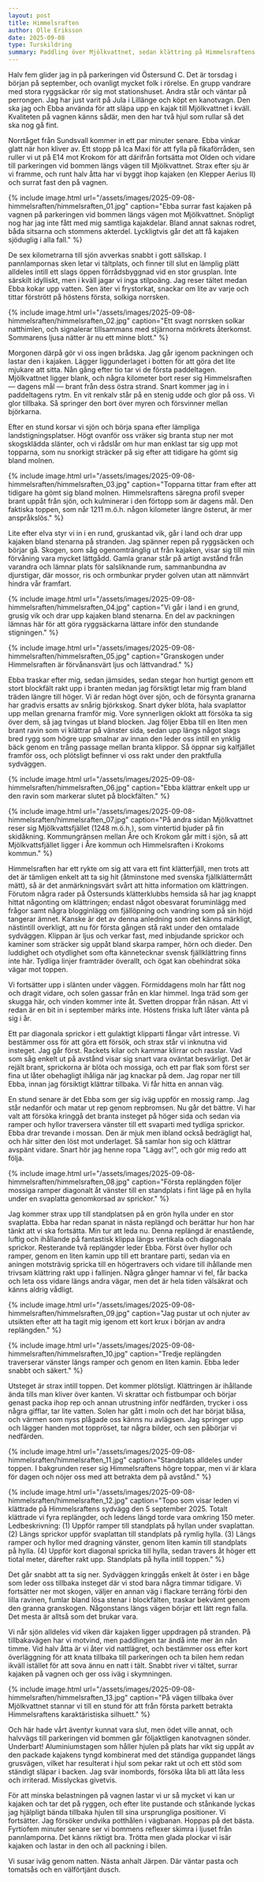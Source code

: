```yaml
---
layout: post
title: Himmelsraften
author: Olle Eriksson
date: 2025-09-08
type: Turskildring
summary: Paddling över Mjölkvattnet, sedan klättring på Himmelsraftens sydvägg, september 2025.
---
```


Halv fem glider jag in på parkeringen vid Östersund C. Det är torsdag i början på september, och ovanligt mycket folk i rörelse. En grupp vandrare med stora ryggsäckar rör sig mot stationshuset. Andra står och väntar på perrongen. Jag har just varit på Jula i Lillänge och köpt en kanotvagn. Den ska jag och Ebba använda för att släpa upp en kajak till Mjölkvattnet i kväll. Kvaliteten på vagnen känns sådär, men den har två hjul som rullar så det ska nog gå fint.

Norrtåget från Sundsvall kommer in ett par minuter senare. Ebba vinkar glatt när hon kliver av. Ett stopp på Ica Maxi för att fylla på fikaförråden, sen ruller vi ut på E14 mot Krokom för att därifrån fortsätta mot Olden och vidare till parkeringen vid bommen längs vägen till Mjölkvattnet. Strax efter sju är vi framme, och runt halv åtta har vi byggt ihop kajaken (en Klepper Aerius II) och surrat fast den på vagnen.

{% include image.html url="/assets/images/2025-09-08-himmelsraften/himmelsraften_01.jpg" caption="Ebba surrar fast kajaken på vagnen på parkeringen vid bommen längs vägen mot Mjölkvattnet. Snöpligt nog har jag inte fått med mig samtliga kajakdelar. Bland annat saknas rodret, båda sitsarna och stommens akterdel. Lyckligtvis går det att få kajaken sjöduglig i alla fall." %}

De sex kilometrarna till sjön avverkas snabbt i gott sällskap. I pannlampornas sken letar vi tältplats, och finner till slut en lämplig plätt alldeles intill ett slags öppen förrådsbyggnad vid en stor grusplan. Inte särskilt idylliskt, men i kväll jagar vi inga stilpoäng. Jag reser tältet medan Ebba kokar upp vatten. Sen äter vi frystorkat, snackar om lite av varje och tittar förstrött på höstens första, solkiga norrsken.

{% include image.html url="/assets/images/2025-09-08-himmelsraften/himmelsraften_02.jpg" caption="Ett svagt norrsken solkar natthimlen, och signalerar tillsammans med stjärnorna mörkrets återkomst. Sommarens ljusa nätter är nu ett minne blott." %}

Morgonen därpå gör vi oss ingen brådska. Jag går igenom packningen och lastar den i kajaken. Lägger liggunderlaget i botten för att göra det lite mjukare att sitta. Nån gång efter tio tar vi de första paddeltagen. Mjölkvattnet ligger blank, och några kilometer bort reser sig Himmelsraften — dagens mål — brant från dess östra strand. Snart kommer jag in i paddeltagens rytm. En vit renkalv står på en stenig udde och glor på oss. Vi glor tillbaka. Så springer den bort över myren och försvinner mellan björkarna.

Efter en stund korsar vi sjön och börja spana efter lämpliga landstigningsplatser. Högt ovanför oss vräker sig branta stup ner mot skogsklädda slänter, och vi rådslår om hur man enklast tar sig upp mot topparna, som nu snorkigt sträcker på sig efter att tidigare ha gömt sig bland molnen.

{% include image.html url="/assets/images/2025-09-08-himmelsraften/himmelsraften_03.jpg" caption="Topparna tittar fram efter att tidigare ha gömt sig bland molnen. Himmelsraftens säregna profil sveper brant uppåt från sjön, och kulminerar i den förtopp som är dagens mål. Den faktiska toppen, som når 1211 m.ö.h. någon kilometer längre österut, är mer anspråkslös." %}

Lite efter elva styr vi in i en rund, gruskantad vik, går i land och drar upp kajaken bland stenarna på stranden. Jag spänner repen på ryggsäcken och börjar gå. Skogen, som såg ogenomtränglig ut från kajaken, visar sig till min förvåning vara mycket lättgådd. Gamla granar står på artigt avstånd från varandra och lämnar plats för salsliknande rum, sammanbundna av djurstigar, där mossor, ris och ormbunkar pryder golven utan att nämnvärt hindra vår framfart.

{% include image.html url="/assets/images/2025-09-08-himmelsraften/himmelsraften_04.jpg" caption="Vi går i land i en grund, grusig vik och drar upp kajaken bland stenarna. En del av packningen lämnas här för att göra ryggsäckarna lättare inför den stundande stigningen." %}

{% include image.html url="/assets/images/2025-09-08-himmelsraften/himmelsraften_05.jpg" caption="Granskogen under Himmelsraften är förvånansvärt ljus och lättvandrad." %}

Ebba traskar efter mig, sedan jämsides, sedan stegar hon hurtigt genom ett stort blockfält rakt upp i branten medan jag försiktigt letar mig fram bland träden längre till höger. Vi är redan högt över sjön, och de försynta granarna har gradvis ersatts av snårig björkskog. Snart dyker blöta, hala svaplattor upp mellan grenarna framför mig. Vore synnerligen oklokt att försöka ta sig över dem, så jag tvingas ut bland blocken. Jag följer Ebba till en liten men brant ravin som vi klättrar på vänster sida, sedan upp längs något slags bred rygg som högre upp smalnar av innan den leder oss intill en ynklig bäck genom en trång passage mellan branta klippor. Så öppnar sig kalfjället framför oss, och plötsligt befinner vi oss rakt under den praktfulla sydväggen.

{% include image.html url="/assets/images/2025-09-08-himmelsraften/himmelsraften_06.jpg" caption="Ebba klättrar enkelt upp ur den ravin som markerar slutet på blockfälten." %}

{% include image.html url="/assets/images/2025-09-08-himmelsraften/himmelsraften_07.jpg" caption="På andra sidan Mjölkvattnet reser sig Mjölkvattsfjället (1248 m.ö.h.), som vintertid bjuder på fin skidåkning. Kommungränsen mellan Åre och Krokom går mitt i sjön, så att Mjölkvattsfjället ligger i Åre kommun och Himmelsraften i Krokoms kommun." %}

Himmelsraften har ett rykte om sig att vara ett fint klätterfjäll, men trots att det är tämligen enkelt att ta sig hit (åtminstone med svenska fjällklättermått mätt), så är det anmärkningsvärt svårt att hitta information om klättringen. Förutom några rader på Östersunds klätterklubbs hemsida så har jag knappt hittat någonting om klättringen; endast något obesvarat foruminlägg med frågor samt några blogginlägg om fjällöpning och vandring som på sin höjd tangerar ämnet. Kanske är det av denna anledning som det känns märkligt, nästintill overkligt, att nu för första gången stå rakt under den omtalade sydväggen. Klippan är ljus och verkar fast, med inbjudande sprickor och kaminer som sträcker sig uppåt bland skarpa ramper, hörn och dieder. Den luddighet och otydlighet som ofta kännetecknar svensk fjällklättring finns inte här. Tydliga linjer framträder överallt, och ögat kan obehindrat söka vägar mot toppen.

Vi fortsätter upp i slänten under väggen. Förmiddagens moln har fått nog och dragit vidare, och solen gassar från en klar himmel. Inga träd som ger skugga här, och vinden kommer inte åt. Svetten droppar från näsan. Att vi redan är en bit in i september märks inte. Höstens friska luft låter vänta på sig i år.

Ett par diagonala sprickor i ett gulaktigt klipparti fångar vårt intresse. Vi bestämmer oss för att göra ett försök, och strax står vi inknutna vid insteget. Jag går först. Rackets kilar och kammar klirrar och rasslar. Vad som såg enkelt ut på avstånd visar sig snart vara oväntat besvärligt. Det är rejält brant, sprickorna är blöta och mossiga, och ett par flak som först ser fina ut låter obehagligt ihåliga när jag knackar på dem. Jag ropar ner till Ebba, innan jag försiktigt klättrar tillbaka. Vi får hitta en annan väg.

En stund senare är det Ebba som ger sig iväg uppför en mossig ramp. Jag står nedanför och matar ut rep genom repbromsen. Nu går det bättre. Vi har valt att försöka kringgå det branta insteget på höger sida och sedan via ramper och hyllor traversera vänster till ett svaparti med tydliga sprickor. Ebba drar trevande i mossan. Den är mjuk men ibland också bedrägligt hal, och här sitter den löst mot underlaget. Så samlar hon sig och klättrar avspänt vidare. Snart hör jag henne ropa "Lägg av!", och gör mig redo att följa.

{% include image.html url="/assets/images/2025-09-08-himmelsraften/himmelsraften_08.jpg" caption="Första replängden följer mossiga ramper diagonalt åt vänster till en standplats i fint läge på en hylla under en svaplatta genomkorsad av sprickor." %}

Jag kommer strax upp till standplatsen på en grön hylla under en stor svaplatta. Ebba har redan spanat in nästa replängd och berättar hur hon har tänkt att vi ska fortsätta. Min tur att leda nu. Denna replängd är enastående, luftig och ihållande på fantastisk klippa längs vertikala och diagonala sprickor. Resterande två replängder leder Ebba. Först över hyllor och ramper, genom en liten kamin upp till ett brantare parti, sedan via en aningen motsträvig spricka till en högertravers och vidare till ihållande men trivsam klättring rakt upp i fallinjen. Några gånger hamnar vi fel, får backa och leta oss vidare längs andra vägar, men det är hela tiden välsäkrat och känns aldrig vådligt.

{% include image.html url="/assets/images/2025-09-08-himmelsraften/himmelsraften_09.jpg" caption="Jag pustar ut och njuter av utsikten efter att ha tagit mig igenom ett kort krux i början av andra replängden." %}

{% include image.html url="/assets/images/2025-09-08-himmelsraften/himmelsraften_10.jpg" caption="Tredje replängden traverserar vänster längs ramper och genom en liten kamin. Ebba leder snabbt och säkert." %}

Utsteget är strax intill toppen. Det kommer plötsligt. Klättringen är ihållande ända tills man kliver över kanten. Vi skrattar och fistbumpar och börjar genast packa ihop rep och annan utrustning inför nedfärden, trycker i oss några gifflar, tar lite vatten. Solen har gått i moln och det har börjat blåsa, och värmen som nyss plågade oss känns nu avlägsen. Jag springer upp och lägger handen mot toppröset, tar några bilder, och sen påbörjar vi nedfärden.

{% include image.html url="/assets/images/2025-09-08-himmelsraften/himmelsraften_11.jpg" caption="Standplats alldeles under toppen. I bakgrunden reser sig Himmelsraftens högre toppar, men vi är klara för dagen och nöjer oss med att betrakta dem på avstånd." %}

{% include image.html url="/assets/images/2025-09-08-himmelsraften/himmelsraften_12.jpg" caption="Topo som visar leden vi klättrade på Himmelsraftens sydvägg den 5 september 2025. Totalt klättrade vi fyra replängder, och ledens längd torde vara omkring 150 meter. Ledbeskrivning: (1) Uppför ramper till standplats på hyllan under svaplattan. (2) Längs sprickor uppför svaplattan till standplats på rymlig hylla. (3) Längs ramper och hyllor med dragning vänster, genom liten kamin till standplats på hylla. (4) Uppför kort diagonal spricka till hylla, sedan travers åt höger ett tiotal meter, därefter rakt upp. Standplats på hylla intill toppen." %}

Det går snabbt att ta sig ner. Sydväggen kringgås enkelt åt öster i en båge som leder oss tillbaka insteget där vi stod bara några timmar tidigare. Vi fortsätter ner mot skogen, väljer en annan väg i flackare terräng förbi den lilla ravinen, fumlar bland lösa stenar i blockfälten, traskar bekvämt genom den granna granskogen. Någonstans längs vägen börjar ett lätt regn falla. Det mesta är alltså som det brukar vara.

Vi når sjön alldeles vid viken där kajaken ligger uppdragen på stranden. På tillbakavägen har vi motvind, men paddlingen tar ändå inte mer än nån timme. Vid halv åtta är vi åter vid nattlägret, och bestämmer oss efter kort överläggning för att knata tillbaka till parkeringen och ta bilen hem redan ikväll istället för att sova ännu en natt i tält. Snabbt river vi tältet, surrar kajaken på vagnen och ger oss iväg i skymningen.

{% include image.html url="/assets/images/2025-09-08-himmelsraften/himmelsraften_13.jpg" caption="På vägen tillbaka över Mjölkvattnet stannar vi till en stund för att från första parkett betrakta Himmelsraftens karaktäristiska silhuett." %}

Och här hade vårt äventyr kunnat vara slut, men ödet ville annat, och halvvägs till parkeringen vid bommen går följaktligen kanotvagnen sönder. Underbart! Aluminiumstagen som håller hjulen på plats har vikt sig uppåt av den packade kajakens tyngd kombinerat med det ständiga guppandet längs grusvägen, vilket har resulterat i hjul som pekar rakt ut och ett stöd som ständigt släpar i backen. Jag svär inombords, försöka låta bli att låta less och irriterad. Misslyckas givetvis.

För att minska belastningen på vagnen lastar vi ur så mycket vi kan ur kajaken och tar det på ryggen, och efter lite pustande och stånkande lyckas jag hjälpligt bända tillbaka hjulen till sina ursprungliga positioner. Vi fortsätter. Jag försöker undvika potthålen i vägbanan. Hoppas på det bästa. Fyrtiofem minuter senare ser vi bommens reflexer skimra i ljuset från pannlamporna. Det känns riktigt bra. Trötta men glada plockar vi isär kajaken och lastar in den och all packning i bilen.

Vi susar iväg genom natten. Nästa anhalt Järpen. Där väntar pasta och tomatsås och en välförtjänt dusch.
